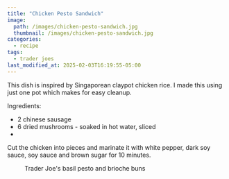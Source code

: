 ```yaml
---
title: "Chicken Pesto Sandwich"
image: 
  path: /images/chicken-pesto-sandwich.jpg
  thumbnail: /images/chicken-pesto-sandwich.jpg
categories:
  - recipe
tags:
  - trader joes
last_modified_at: 2025-02-03T16:19:55-05:00
---
```




This dish is inspired by Singaporean claypot chicken rice. I made this using just one pot which makes for easy cleanup.

Ingredients:
* 2 chinese sausage
* 6 dried mushrooms - soaked in hot water, sliced
* 

Cut the chicken into pieces and marinate it with white pepper, dark soy sauce, soy sauce and brown sugar for 10 minutes.

<figure class="align-left">
  <a href="#"><img src="{{ '/images/tj-pesto.jpg' | absolute_url }}" alt=""></a>
  <figcaption>Trader Joe's basil pesto and brioche buns</figcaption>
</figure> 

